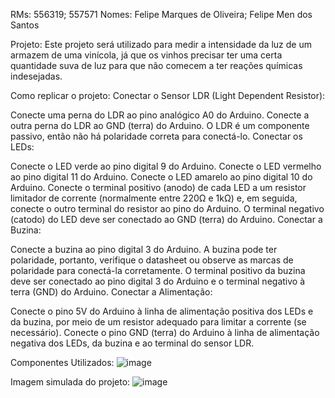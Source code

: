 RMs: 556319; 557571 Nomes: Felipe Marques de Oliveira; Felipe Men dos Santos

Projeto:
Este projeto será utilizado para medir a intensidade da luz de um armazem de uma vinícola, já que os vinhos precisar ter uma certa quantidade suva de luz para que não comecem a ter reações químicas indesejadas.

Como replicar o projeto:
Conectar o Sensor LDR (Light Dependent Resistor):

Conecte uma perna do LDR ao pino analógico A0 do Arduino.
Conecte a outra perna do LDR ao GND (terra) do Arduino.
O LDR é um componente passivo, então não há polaridade correta para conectá-lo.
Conectar os LEDs:

Conecte o LED verde ao pino digital 9 do Arduino.
Conecte o LED vermelho ao pino digital 11 do Arduino.
Conecte o LED amarelo ao pino digital 10 do Arduino.
Conecte o terminal positivo (anodo) de cada LED a um resistor limitador de corrente (normalmente entre 220Ω e 1kΩ) e, em seguida, conecte o outro terminal do resistor ao pino do Arduino. O terminal negativo (catodo) do LED deve ser conectado ao GND (terra) do Arduino.
Conectar a Buzina:

Conecte a buzina ao pino digital 3 do Arduino.
A buzina pode ter polaridade, portanto, verifique o datasheet ou observe as marcas de polaridade para conectá-la corretamente. O terminal positivo da buzina deve ser conectado ao pino digital 3 do Arduino e o terminal negativo à terra (GND) do Arduino.
Conectar a Alimentação:

Conecte o pino 5V do Arduino à linha de alimentação positiva dos LEDs e da buzina, por meio de um resistor adequado para limitar a corrente (se necessário).
Conecte o pino GND (terra) do Arduino à linha de alimentação negativa dos LEDs, da buzina e ao terminal do sensor LDR.

Componentes Utilizados:
![image](https://github.com/FelipeMen10/CP1-Edge-Computing/assets/153327403/19006f8d-55b2-457d-a2a3-7b97bf655fbb)

Imagem simulada do projeto:
![image](https://github.com/FelipeMen10/CP1-Edge-Computing/assets/153327403/fc91e7d9-5c2e-4247-9d51-d1bc4b1e77df)

